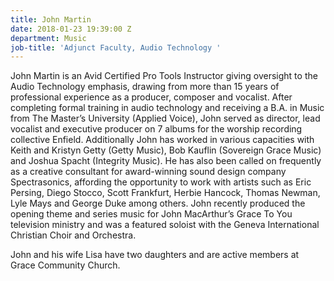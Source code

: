 ```yaml
---
title: John Martin
date: 2018-01-23 19:39:00 Z
department: Music
job-title: 'Adjunct Faculty, Audio Technology '
---
```


John Martin is an Avid Certified Pro Tools Instructor giving oversight to the Audio Technology emphasis, drawing from more than 15 years of professional experience as a producer, composer and vocalist. After completing formal training in audio technology and receiving a B.A. in Music from The Master’s University (Applied Voice), John served as director, lead vocalist and executive producer on 7 albums for the worship recording collective Enfield. Additionally John has worked in various capacities with Keith and Kristyn Getty (Getty Music), Bob Kauflin (Sovereign Grace Music) and Joshua Spacht (Integrity Music). He has also been called on frequently as a creative consultant for award-winning sound design company Spectrasonics, affording the opportunity to work with artists such as Eric Persing, Diego Stocco, Scott Frankfurt, Herbie Hancock, Thomas Newman, Lyle Mays and George Duke among others. John recently produced the opening theme and series music for John MacArthur’s Grace To You television ministry and was a featured soloist with the Geneva International Christian Choir and Orchestra.

John and his wife Lisa have two daughters and are active members at Grace Community Church.